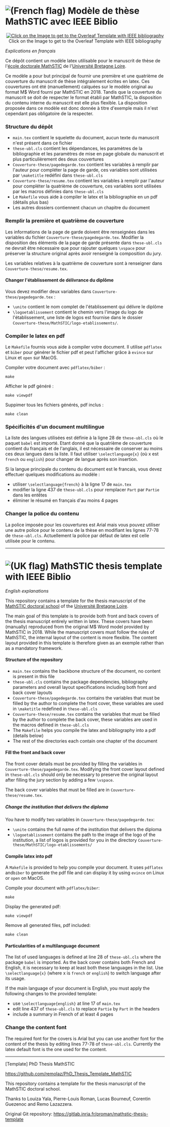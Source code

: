 # ![(French flag)](https://upload.wikimedia.org/wikipedia/en/thumb/c/c3/Flag_of_France.svg/50px-Flag_of_France.svg.png) Modèle de thèse MathSTIC avec IEEE Biblio


<p align="center">
  <a href="https://www.overleaf.com/latex/templates/phd-thesis-template-for-mathstic-doctoral-school-of-the-universite-bretagne-loire/rwgqmttyhnjd"
     title="Overleaf Template Link">
    <img src="https://update.lib.berkeley.edu/wp-content/uploads/2017/08/Screen-Shot-2017-08-09-at-2.37.59-PM-1-300x157.png"
	 alt="Click on the Image to get to the Overleaf Template with IEEE bibliography" 
	 style="float: center; margin-center: 10px;" />
  </a>
Click on the Image to get to the Overleaf Template with IEEE bibliography
</p>



*Explications en français*

Ce dépôt contient un modèle latex utilisable pour le manuscrit de thèse de l'[école doctorale MathSTIC](https://ed-mathstic.u-bretagneloire.fr/) de l'[Université Bretagne Loire](https://u-bretagneloire.fr/).

Ce modèle a pour but principal de fournir une première et une quatrième de couverture du manuscrit de thèse intégralement écrites en latex.
Ces couvertures ont été (manuellement) calquées sur le modèle original au format M$ Word fourni par MathSTIC en 2018.
Tandis que la couverture du manuscrit se doit de respecter le format établi par MathSTIC, la disposition du contenu interne du manuscrit est elle plus flexible.
La disposition proposée dans ce modèle est donc donnée à titre d'exemple mais il n'est cependant pas obligatoire de la respecter.


### Structure du dépôt

- `main.tex` contient le squelette du document, aucun texte du manuscrit n'est présent dans ce fichier
- `these-ubl.cls` contient les dépendances, les paramètres de la bibliographie et les paramètres de mise en page globale du manuscrit et plus particulièrement des deux couvertures
- `Couverture-these/pagedegarde.tex` contient les variables à remplir par l'auteur pour compléter la page de garde, ces variables sont utilisées par `\maketitle` redéfini dans `these-ubl.cls`
- `Couverture-these/resume.tex` contient les variables à remplir par l'auteur pour compléter la quatrième de couverture, ces variables sont utilisées par les macros définies dans `these-ubl.cls`
- Le `Makefile` vous aide à compiler le latex et la bibliographie en un pdf (détails plus bas)
- Les autres dossiers contiennent chacun un chapitre du document


### Remplir la première et quatrième de couverture

Les informations de la page de garde doivent être renseignées dans les variables du fichier `Couverture-these/pagedegarde.tex`.
Modifier la disposition des éléments de la page de garde présente dans `these-ubl.cls` ne devrait  être nécessaire que pour rajouter quelques `\vspace` pour préserver la structure original après avoir renseigné la composition du jury.

Les variables relatives à la quatrième de couverture sont à renseigner dans `Couverture-these/resume.tex`.


#### Changer l'établissement de délivrance du diplôme

Vous devez modifier deux variables dans `Couverture-these/pagedegarde.tex` :

- `\unite` contient le nom complet de l'établissement qui délivre le diplôme
- `\logoetablissement` contient le chemin vers l'image du logo de l'établissement, une liste de logos est fournise dans le dossier `Couverture-these/MathSTIC/logo-etablissements/`.


### Compiler le latex en pdf

Le `Makefile` fournis vous aide à compiler votre document.
Il utilise `pdflatex` et `biber` pour générer le fichier pdf et peut l'afficher grâce à `evince` sur Linux et `open` sur MacOS.

Compiler votre document avec `pdflatex/biber` :

    make

Afficher le pdf généré :

    make viewpdf

Suppimer tous les fichiers générés, pdf inclus :

    make clean


### Spécificités d'un document multilingue

La liste des langues utilisées est définie à la ligne 28 de `these-ubl.cls` où le paquet `babel` est importé.
Etant donné que la quatrième de couverture contient du français et de l'anglais, il est nécessaire de conserver au moins ces deux langues dans la liste.
Il faut utiliser `\selectlanguage{x}` (où x est `french` ou `english`) pour changer de langue après son insertion.

Si la langue principale du contenu du document est le francais, vous devez effectuer quelques modifications au modèle :

- utiliser `\selectlanguage{french}` à la ligne 17 de `main.tex`
- modifier la ligne 437 de `these-ubl.cls` pour remplacer `Part` par `Partie` dans les entêtes
- éliminer le résumé en français d'au moins 4 pages


### Changer la police du contenu

La police imposée pour les couvertures est Arial mais vous pouvez utiliser une autre police pour le contenu de la thèse en modifiant les lignes 77-78 de `these-ubl.cls`.
Actuellement la police par défaut de latex est celle utilisée pour le contenu.


-----

# ![(UK flag)](https://upload.wikimedia.org/wikipedia/en/thumb/a/ae/Flag_of_the_United_Kingdom.svg/50px-Flag_of_the_United_Kingdom.svg.png) MathSTIC thesis template with IEEE Biblio

*English explanations*

This repository contains a template for the thesis manuscript of the [MathSTIC doctoral school](https://ed-mathstic.u-bretagneloire.fr/en) of the [Université Bretagne Loire](https://en.u-bretagneloire.fr/).

The main goal of this template is to provide both front and back covers of the thesis manuscript entirely written in latex.
These covers have been (manually) reproduced from the original M$ Word model provided by MathSTIC in 2018.
While the manuscript covers must follow the rules of MathSTIC, the internal layout of the content is more flexible.
The content layout provided in this template is therefore given as an exemple rather than as a  mandatory framework.


#### Structure of the repository

- `main.tex` contains the backbone structure of the document, no content is present in this file
- `these-ubl.cls` contains the package dependencies, bibliography parameters and overall layout specifications including both front and back cover layouts
- `Couverture-these/pagedegarde.tex` contains the variables that must be filled by the author to complete the front cover, these variables are used in `\maketitle` redefined in `these-ubl.cls`
- `Couverture-these/resume.tex` contains the variables that must be filled by the author to complete the back cover, these variables are used in the macros defined in `these-ubl.cls`
- The `Makefile` helps you compile the latex and bibliography into a pdf (details below)
- The rest of the directories each contain one chapter of the document


#### Fill the front and back cover

The front cover details must be provided by filling the variables in `Couverture-these/pagedegarde.tex`. Modifying the front cover layout defined in `these-ubl.cls` should only be necessary to preserve the original layout after filling the jury section by adding a few `\vspace`.

The back cover variables that must be filled are in `Couverture-these/resume.tex`.


##### Change the institution that delivers the diploma

You have to modify two variables in `Couverture-these/pagedegarde.tex`:

- `\unite` contains the full name of the institution that delivers the diploma
- `\logoetablissement` contains the path to the image of the logo of the institution, a list of logos is provided for you in the directory `Couverture-these/MathSTIC/logo-etablissements/`


#### Compile latex into pdf

A `Makefile` is provided to help you compile your document. It uses `pdflatex` and`biber` to generate the pdf file and can display it by using `evince` on Linux or `open` on MacOS.

Compile your document with `pdflatex/biber`:

	make

Display the generated pdf:

	make viewpdf

Remove all generated files, pdf included:

	make clean


#### Particularities of a multilanguage document

The list of used languages is defined at line 28 of `these-ubl.cls` where the package `babel` is imported.
As the back cover contains both French and English, it is necessary to keep at least both these languages in the list.
Use `\selectlanguage{x}` (where x is `french` or `english`) to switch language after its usage.

If the main language of your document is English, you must apply the following changes to the provided template:

- use `\selectlanguage{english}` at line 17 of `main.tex`
- edit line 437 of `these-ubl.cls` to replace `Partie` by `Part` in the headers
- include a summary in French of at least 4 pages


### Change the content font

The required font for the covers is Arial but you can use another font for the content of the thesis by editing lines 77-78 of `these-ubl.cls`.
Currently the latex default font is the one used for the content.


-----

[Template] PhD Thesis MathSTIC

https://github.com/remolaz/PhD_Thesis_Template_MathSTIC

This repository contains a template for the thesis manuscript of the MathSTIC doctoral school.

Thanks to Louiza Yala, Pierre-Louis Roman, Lucas Bourneuf, Corentin Guezenoc and Remo Lazazzera.

Original Git repository: https://gitlab.inria.fr/proman/mathstic-thesis-template

